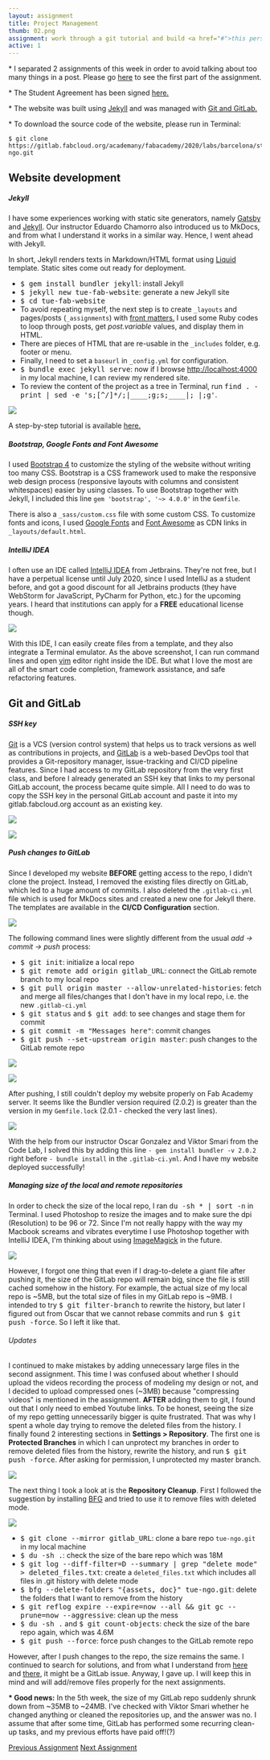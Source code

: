 ```yaml
---
layout: assignment
title: Project Management
thumb: 02.png
assignment: work through a git tutorial and build <a href="#">this personal website.</a>
active: 1
---
```


<p class="font-italic font-weight-bold">* I separated 2 assignments of this week in order to avoid talking about too many things in a post. Please go 
<a href="http://academany.fabcloud.io/fabacademy/2020/labs/barcelona/students/tue-ngo/assignments/week-01-1-principles-and-practices.html">here</a> to see the first part of the assignment.</p>
<p class="font-italic font-weight-bold">* The Student Agreement has been signed <a href="http://academany.fabcloud.io/fabacademy/2020/labs/barcelona/students/tue-ngo/agreement.html">here.</a></p>
<p class="font-italic font-weight-bold">* The website was built using <a href="#web">Jekyll</a> and was managed with <a href="#git">Git and GitLab.</a></p> 
<p class="font-italic font-weight-bold">* To download the source code of the website, please run in Terminal:</p> 
<pre class="bg-light py-2 mt-0"><code>$ git clone https://gitlab.fabcloud.org/academany/fabacademy/2020/labs/barcelona/students/tue-ngo.git</code></pre>
<p></p>

<h2 id="web">Website development</h2>
<h5>Jekyll</h5>
<p>I have some experiences working with static site generators, namely <a href="https://www.gatsbyjs.org/">Gatsby</a> and <a href="https://jekyllrb.com/docs/home/">Jekyll</a>. Our instructor Eduardo Chamorro also introduced us to MkDocs, and from what I understand it works in a similar way. Hence, I went ahead with Jekyll.</p>
<p>In short, Jekyll renders texts in Markdown/HTML format using <a href="https://shopify.github.io/liquid/basics/introduction/">Liquid</a> template. Static sites come out ready for deployment.</p>
<ul>
<li><kbd>$ gem install bundler jekyll</kbd>: install Jekyll</li>
<li><kbd>$ jekyll new tue-fab-website</kbd>: generate a new Jekyll site</li>
<li><kbd>$ cd tue-fab-website</kbd></li>
<li>To avoid repeating myself, the next step is to create <code>_layouts</code> and pages/posts (<code>_assignments</code>) with <a href="https://jekyllrb.com/docs/front-matter/">front matters.</a> I used some Ruby codes to loop through posts, get <var>post.variable</var> values, and display them in HTML.</li> 
<li>There are pieces of HTML that are re-usable in the <code>_includes</code> folder, e.g. footer or menu.</li>
<li>Finally, I need to set a <code>baseurl</code> in <code>_config.yml</code> for configuration.</li> 
<li><kbd>$ bundle exec jekyll serve</kbd>: now if I browse <a href="http://localhost:4000">http://localhost:4000</a> in my local machine, I can review my rendered site.</li>
<li>To review the content of the project as a tree in Terminal, run <kbd>find . -print | sed -e 's;[^/]*/;|____;g;s;____|; |;g'</kbd>.</li>
</ul>
<img src="{{site.baseurl}}/assets/img/assignments/week-01/jekyll.png" class="img-fluid w-100"/>
<p>A step-by-step tutorial is available <a href="https://jekyllrb.com/docs/step-by-step/01-setup/">here.</a></p>
<p></p>

<h5>Bootstrap, Google Fonts and Font Awesome</h5>
<p>I used <a href="http://getbootstrap.com/docs/4.1/">Bootstrap 4</a> to customize the styling of the website without writing too many CSS. Bootstrap is a CSS framework used to make the responsive web design process (responsive layouts with columns and consistent whitespaces) easier by using classes. To use Bootstrap together with Jekyll, I included this line <code>gem 'bootstrap', '~> 4.0.0'</code> in the <code>Gemfile</code>.</p>
<p>There is also a <code>_sass/custom.css</code> file with some custom CSS. To customize fonts and icons, I used <a href="https://fonts.google.com/">Google Fonts</a> and <a href="https://fontawesome.com/v4.7.0/get-started/">Font Awesome</a> as CDN links in <code>_layouts/default.html</code>.</p>
<p></p>

<div class="share web _editor">
<h5>IntelliJ IDEA</h5>
<p>I often use an IDE called <a href="https://www.jetbrains.com/idea/">IntelliJ IDEA</a> from Jetbrains. They're not free, but I have a perpetual license until July 2020, since I used IntelliJ as a student before, and got a good discount for all Jetbrains products (they have WebStorm for JavaScript, PyCharm for Python, etc.) for the upcoming years. I heard that institutions can apply for a <strong>FREE</strong> educational license though.</p>
<img src="{{site.baseurl}}/assets/img/assignments/week-01/ide.png" class="img-fluid w-100"/>
<p></p>
<p>With this IDE, I can easily create files from a template, and they also integrate a Terminal emulator. As the above screenshot, I can run command lines and open <a href="https://www.vim.org/">vim</a> editor right inside the IDE. But what I love the most are all of the smart code completion, framework assistance, and safe refactoring features.</p>
</div>
<p></p>

<h2 id="git">Git and GitLab</h2>

<h5>SSH key</h5>
<p><a href="https://git-scm.com/doc">Git</a> is a VCS (version control system) that helps us to track versions as well as contributions in projects, and <a href="https://about.gitlab.com/">GitLab</a> is a web-based DevOps tool that provides a Git-repository manager, issue-tracking and CI/CD pipeline features. Since I had access to my GitLab repository from the very first class, and before I already generated an SSH key that links to my personal GitLab account, the process became quite simple. All I need to do was to copy the SSH key in the personal GitLab account and paste it into my gitlab.fabcloud.org account as an existing key.</p>
<img src="{{site.baseurl}}/assets/img/assignments/week-01/ssh-1.png" class="img-fluid w-100"/>
<p></p>
<img src="{{site.baseurl}}/assets/img/assignments/week-01/ssh-2.png" class="img-fluid w-100"/>
<p></p>

<h5>Push changes to GitLab</h5>
<p>Since I developed my website <strong>BEFORE</strong> getting access to the repo, I didn't clone the project. Instead, I removed the existing files directly on GitLab, which led to a huge amount of commits. I also deleted the <code>.gitlab-ci.yml</code> file which is used for MkDocs sites and created a new one for Jekyll there. The templates are available in the <strong>CI/CD Configuration</strong> section.</p>
<img src="{{site.baseurl}}/assets/img/assignments/week-01/git-1.png" class="img-fluid w-100"/>
<p></p>
<p>The following command lines were slightly different from the usual <i>add -> commit -> push</i> process:</p>
<ul>
<li><kbd>$ git init</kbd>: initialize a local repo</li>
<li><kbd>$ git remote add origin gitlab_URL</kbd>: connect the GitLab remote branch to my local repo</li>
<li><kbd>$ git pull origin master --allow-unrelated-histories</kbd>: fetch and merge all files/changes that I don't have in my local repo, i.e. the new <code>.gitlab-ci.yml</code></li>
<li><kbd>$ git status</kbd> and <kbd>$ git add</kbd>: to see changes and stage them for commit</li>
<li><kbd>$ git commit -m "Messages here"</kbd>: commit changes</li>
<li><kbd>$ git push --set-upstream origin master</kbd>: push changes to the GitLab remote repo</li>
</ul>
<img src="{{site.baseurl}}/assets/img/assignments/week-01/git-3.png" class="img-fluid w-100"/>
<p></p>
<img src="{{site.baseurl}}/assets/img/assignments/week-01/git-4.png" class="img-fluid w-100"/>
<p></p>
<p>After pushing, I still couldn't deploy my website properly on Fab Academy server. It seems like the Bundler version required (2.0.2) is greater than the version in my <code>Gemfile.lock</code> (2.0.1 - checked the very last lines).</p>
<img src="{{site.baseurl}}/assets/img/assignments/week-01/git-8.png" class="img-fluid w-100"/>
<p>With the help from our instructor Oscar Gonzalez and Viktor Smari from the Code Lab, I solved this by adding this line <code>- gem install bundler -v 2.0.2</code> right before <code>- bundle install</code> in the <code>.gitlab-ci.yml</code>. And I have my website deployed successfully!</p>
<p></p>

<h5>Managing size of the local and remote repositories</h5>
<p>In order to check the size of the local repo, I ran <kbd>du -sh * | sort -n</kbd> in Terminal. I used Photoshop to resize the images and to make sure the dpi (Resolution) to be 96 or 72. Since I'm not really happy with the way my Macbook screams and vibrates everytime I use Photoshop together with IntelliJ IDEA, I'm thinking about using <a href="https://imagemagick.org/index.php">ImageMagick</a> in the future.</p>
<img src="{{site.baseurl}}/assets/img/assignments/week-01/compress-1.png" class="img-fluid w-100"/>
<p></p>
<p>However, I forgot one thing that even if I drag-to-delete a giant file after pushing it, the size of the GitLab repo will remain big, since the file is still cached somehow in the history. For example, the actual size of my local repo is ~5MB, but the total size of files in my GitLab repo is ~9MB. I intended to try <kbd>$ git filter-branch</kbd> to rewrite the history, but later I figured out from Oscar that we cannot rebase commits and run <kbd>$ git push -force</kbd>. So I left it like that.</p>
<h6>Updates</h6> 
<p>I continued to make mistakes by adding unnecessary large files in the second assignment. This time I was confused about whether I should upload the videos recording the process of modeling my design or not, and I decided to upload compressed ones (~3MB) because "compressing videos" is mentioned in the assignment. <strong>AFTER</strong> adding them to git, I found out that I only need to embed Youtube links. To be honest, seeing the size of my repo getting unnecessarily bigger is quite frustrated. That was why I spent a whole day trying to remove the deleted files from the history. I finally found 2 interesting sections in <strong>Settings > Repository</strong>. The first one is <strong>Protected Branches</strong> in which I can unprotect my branches in order to remove deleted files from the history, rewrite the history, and run <kbd>$ git push -force</kbd>. After asking for permission, I unprotected my master branch.</p>
<img src="{{site.baseurl}}/assets/img/assignments/week-01/git-5.png" class="img-fluid w-100"/>
<p></p>
<p>The next thing I took a look at is the <strong>Repository Cleanup</strong>. First I followed the suggestion by installing <a href="https://rtyley.github.io/bfg-repo-cleaner/">BFG</a> and tried to use it to remove files with deleted mode.</p> 
<img src="{{site.baseurl}}/assets/img/assignments/week-01/git-6.png" class="img-fluid w-100"/>
<p></p>
<ul>
<li><kbd>$ git clone --mirror gitlab_URL</kbd>: clone a bare repo <code>tue-ngo.git</code> in my local machine</li>
<li><kbd>$ du -sh .</kbd>: check the size of the bare repo which was 18M</li>
<li><kbd>$ git log --diff-filter=D --summary | grep "delete mode" > deleted_files.txt</kbd>: create a <code>deleted_files.txt</code> which includes all files in .git history with delete mode</li>
<li><kbd>$ bfg --delete-folders "{assets, doc}" tue-ngo.git</kbd>: delete the folders that I want to remove from the history</li>
<li><kbd>$ git reflog expire --expire=now --all && git gc --prune=now --aggressive</kbd>: clean up the mess</li>
<li><kbd>$ du -sh .</kbd> and <kbd>$ git count-objects</kbd>: check the size of the bare repo again, which was 4.6M</li>
<li><kbd>$ git push --force</kbd>: force push changes to the GitLab remote repo</li>
</ul>
<p>However, after I push changes to the repo, the size remains the same. I continued to search for solutions, and from what I understand from <a href="https://github.com/rtyley/bfg-repo-cleaner/issues/208">here</a> and <a href="https://stackoverflow.com/questions/31932574/clean-up-large-files-on-git-server">there</a>, it might be a GitLab issue. Anyway, I gave up. I will keep this in mind and will add/remove files properly for the next assignments.</p>
<p><strong>* Good news:</strong> In the 5th week, the size of my GitLab repo suddenly shrunk down from ~35MB to ~24MB. I've checked with Viktor Smari whether he changed anything or cleaned the repositories up, and the answer was no. I assume that after some time, GitLab has performed some recurring clean-up tasks, and my previous efforts have paid off!(?)</p> 
<p></p>

<div class="container w-100 text-center py-4">
<a class="btn m-2" href="http://academany.fabcloud.io/fabacademy/2020/labs/barcelona/students/tue-ngo/assignments/week-01-1-principles-and-practices.html">Previous Assignment</a>
<a class="btn m-2" href="http://academany.fabcloud.io/fabacademy/2020/labs/barcelona/students/tue-ngo/assignments/week-02-computer-aided-design.html">Next Assignment</a>
</div>
